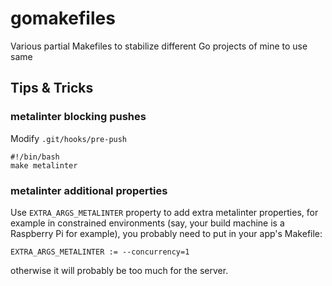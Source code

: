 # gomakefiles

Various partial Makefiles to stabilize different Go projects of mine to use same

## Tips & Tricks

### metalinter blocking pushes

Modify `.git/hooks/pre-push`

    #!/bin/bash
    make metalinter

### metalinter additional properties

Use `EXTRA_ARGS_METALINTER` property to add extra metalinter properties, for example in constrained environments
(say, your build machine is a Raspberry Pi for example), you probably need to put in your app's Makefile: 

    EXTRA_ARGS_METALINTER := --concurrency=1

otherwise it will probably be too much for the server.
